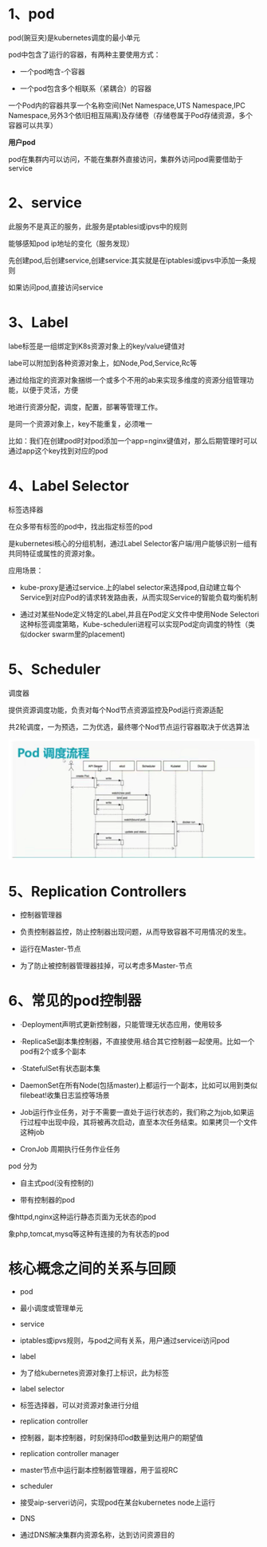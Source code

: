 # 1、pod

pod(豌豆夹)是kubernetes调度的最小单元

pod中包含了运行的容器，有两种主要使用方式：

- 一个pod咆含-个容器

- 一个pod包含多个相联系（紧耦合）的容器

一个Pod内的容器共享一个名称空间(Net Namespace,UTS Namespace,IPC Namespace,另外3个依I旧相互隔离)及存储卷（存储卷属于Pod存储资源，多个容器可以共享）

**用户pod**

pod在集群内可以访问，不能在集群外直接访问，集群外访问pod需要借助于service

# 2、service

此服务不是真正的服务，此服务是ptablesi或ipvs中的规则

能够感知pod ip地址的变化（服务发现）

先创建pod,后创建service,创建service:其实就是在iptablesi或ipvs中添加一条规则

如果访问pod,直接访问service

# 3、Label

labe标签是一组绑定到K8s资源对象上的key/value键值对

labe可以附加到各种资源对象上，如Node,Pod,Service,Rc等

通过给指定的资源对象捆绑一个或多个不用的ab来实现多维度的资源分组管理功能，以便于灵活，方便

地进行资源分配，调度，配置，部署等管理工作。

是同一个资源对象上，key不能重复，必须唯一

比如：我们在创建pod时对pod添加一个app=nginx键值对，那么后期管理时可以通过app这个key找到对应的pod

# 4、Label Selector

标签选择器

在众多带有标签的pod中，找出指定标签的pod

是kubernetesi核心的分组机制，通过Label Selector客户端/用户能够识别一组有共同特征或属性的资源对象。

应用场景：

- kube-proxy是通过service.上的label selector来选择pod,自动建立每个Service到对应Pod的请求转发路由表，从而实现Service的智能负载均衡机制

- 通过对某些Node定义特定的Label,并且在Pod定义文件中使用Node Selectori这种标签调度第略，Kube-scheduleri进程可以实现Pod定向调度的特性（类似docker swarm里的placement)

# 5、Scheduler 

调度器

提供资源调度功能，负责对每个Nod节点资源监控及Pod运行资源适配

共2轮调度，一为预选，二为优选，最终哪个Nod节点运行容器取决于优选算法

![](images/WEBRESOURCEb20feab7dc644ffb9f445fd783c645e5截图.png)

# 5、Replication Controllers

- 控制器管理器

- 负责控制器监控，防止控制器出现问题，从而导致容器不可用情况的发生。

- 运行在Master-节点

- 为了防止被控制器管理器挂掉，可以考虑多Master-节点

# 6、常见的pod控制器

- ·Deployment声明式更新控制器，只能管理无状态应用，使用较多

- ·ReplicaSet副本集控制器，不直接使用.结合其它控制器一起使用。比如一个pod有2个或多个副本

- ·StatefulSet有状态副本集

- DaemonSet在所有Node(包括master)上都运行一个副本，比如可以用到类似filebeat!收集日志监控等场景

- Job运行作业任务，对于不需要一直处于运行状态的，我们称之为job,如果运行过程中出现中段，其将被再次启动，直至本次任务结束。如果拷贝一个文件这种job

- CronJob 周期执行任务作业任务

pod 分为

- 自主式pod(没有控制的)

- 带有控制器的pod

像httpd,nginx这种运行静态页面为无状态的pod

象php,tomcat,mysq等这种有连接的为有状态的pod

# 核心概念之间的关系与回顾

- pod

- 最小调度或管理单元

- service

- iptables或ipvs规则，与pod之间有关系，用户通过servicei访问pod

- label

- 为了给kubernetes资源对象打上标识，此为标签

- label selector

- 标签选择器，可以对资源对象进行分组

- replication controller

- 控制器，副本控制器，时刻保持印od数量到达用户的期望值

- replication controller manager

- master节点中运行副本控制器管理器，用于监视RC

- scheduler

- 接受aip-serveri访问，实现pod在某台kubernetes node上运行

- DNS

- 通过DNS解决集群内资源名称，达到访问资源目的